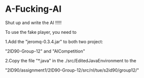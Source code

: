 # A-Fucking-AI
Shut up and write the AI !!!!!  

To use the fake player, you need to  

1.Add the "jeromq-0.3.4.jar" to both two project:  

"2ID90-Group-12" and "AICompetition"  

2.Copy the file "*.java" in the ./src/EditedJavaEnvironment to the  

"2ID90/assignment1/2ID90-Group-12/src/nl/tue/s2id90/group12/"  
